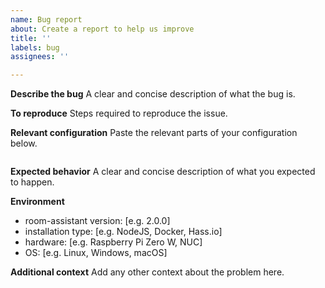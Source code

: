 ```yaml
---
name: Bug report
about: Create a report to help us improve
title: ''
labels: bug
assignees: ''

---
```


**Describe the bug**
A clear and concise description of what the bug is.

**To reproduce**
Steps required to reproduce the issue.

**Relevant configuration**
Paste the relevant parts of your configuration below.

```yaml
```

**Expected behavior**
A clear and concise description of what you expected to happen.

**Environment**
 - room-assistant version: [e.g. 2.0.0]
 - installation type: [e.g. NodeJS, Docker, Hass.io]
 - hardware: [e.g. Raspberry Pi Zero W, NUC]
 - OS: [e.g. Linux, Windows, macOS]

**Additional context**
Add any other context about the problem here.
